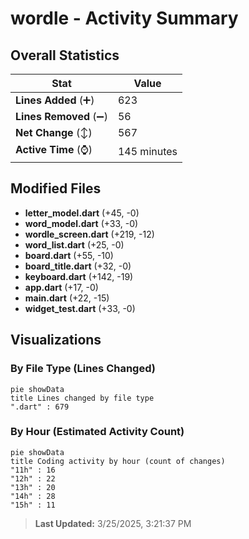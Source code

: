 # wordle - Activity Summary 

## Overall Statistics

| Stat                   | Value                                                             |
| ---------------------- | ----------------------------------------------------------------- |
| **Lines Added** (➕)   | 623                                          |
| **Lines Removed** (➖) | 56                                        |
| **Net Change** (↕)    | 567                |
| **Active Time** (⌚)   | 145 minutes |


## Modified Files
- **letter_model.dart** (+45, -0)
- **word_model.dart** (+33, -0)
- **wordle_screen.dart** (+219, -12)
- **word_list.dart** (+25, -0)
- **board.dart** (+55, -10)
- **board_title.dart** (+32, -0)
- **keyboard.dart** (+142, -19)
- **app.dart** (+17, -0)
- **main.dart** (+22, -15)
- **widget_test.dart** (+33, -0)

## Visualizations

### By File Type (Lines Changed)

```mermaid
pie showData
title Lines changed by file type
".dart" : 679
```

### By Hour (Estimated Activity Count)

```mermaid
pie showData
title Coding activity by hour (count of changes)
"11h" : 16
"12h" : 22
"13h" : 20
"14h" : 28
"15h" : 11
```


> **Last Updated:** 3/25/2025, 3:21:37 PM